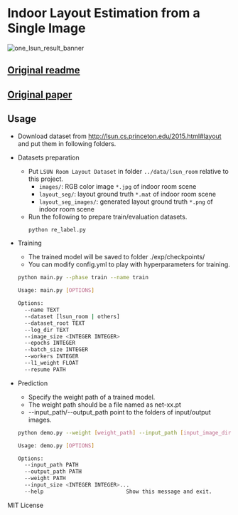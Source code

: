 # Indoor Layout Estimation from a Single Image

![one_lsun_result_banner](./doc/banner.png)

## [Original readme](https://github.com/leVirve/lsun-room)
## [Original paper]()
## Usage
- Download dataset from http://lsun.cs.princeton.edu/2015.html#layout and put them in following folders.
- Datasets preparation

  - Put `LSUN Room Layout Dataset` in folder `../data/lsun_room` relative to this project.
    - `images/`: RGB color image `*.jpg` of indoor room scene
    - `layout_seg/`: layout ground truth `*.mat` of indoor room scene
    - `layout_seg_images/`: generated layout ground truth `*.png` of indoor room scene
  - Run the following to prepare train/evaluation datasets.
    ```bash
    python re_label.py
    ```
  
- Training
  - The trained model will be saved to folder ./exp/checkpoints/
  - You can modify config.yml to play with hyperparameters for training.
  
  ```bash
  python main.py --phase train --name train

  Usage: main.py [OPTIONS]

  Options:
    --name TEXT
    --dataset [lsun_room | others]
    --dataset_root TEXT
    --log_dir TEXT
    --image_size <INTEGER INTEGER>
    --epochs INTEGER
    --batch_size INTEGER
    --workers INTEGER
    --l1_weight FLOAT
    --resume PATH
  ```

- Prediction
  - Specify the weight path of a trained model.
  - The weight path should be a file named as net-xx.pt
  - --input_path/--output_path point to the folders of input/output images.
  
  ```bash
  python demo.py --weight [weight_path] --input_path [input_image_dir] --output_path [output_image_dir]

  Usage: demo.py [OPTIONS]

  Options:
    --input_path PATH
    --output_path PATH
    --weight PATH
    --input_size <INTEGER INTEGER>...
    --help                          Show this message and exit.

  ```

MIT License
